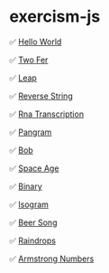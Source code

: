 # exercism-js

✅ [Hello World](http://exercism.io/exercises/javascript/hello-world/readme)

✅ [Two Fer](http://exercism.io/exercises/javascript/two-fer/readme)

✅ [Leap](http://exercism.io/exercises/javascript/leap/readme)

✅ [Reverse String](http://exercism.io/exercises/javascript/reverse-string/readme) 

✅ [Rna Transcription](http://exercism.io/exercises/javascript/rna-transcription/readme)

✅ [Pangram](http://exercism.io/exercises/javascript/pangram/readme)

✅ [Bob](http://exercism.io/exercises/javascript/bob/readme)

✅ [Space Age](http://exercism.io/exercises/javascript/space-age/readme)

✅ [Binary](http://exercism.io/exercises/javascript/binary/readme)

✅ [Isogram](http://exercism.io/exercises/javascript/isogram/readme)

✅ [Beer Song](http://exercism.io/exercises/javascript/beer-song/readme)

✅ [Raindrops](http://exercism.io/exercises/javascript/raindrops/readme)

✅ [Armstrong Numbers](http://exercism.io/exercises/javascript/armstrong-numbers/readme)
